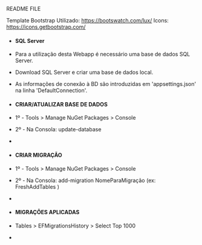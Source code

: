 README FILE

Template Bootstrap Utilizado: https://bootswatch.com/lux/
Icons: https://icons.getbootstrap.com/


 * #### SQL Server
 * Para a utilização desta Webapp é necessário uma base de dados SQL Server.
 * Download SQL Server e criar uma base de dados local.
 * As informações de conexão à BD são introduzidas em 'appsettings.json' na linha 'DefaultConnection'.

 * #### CRIAR/ATUALIZAR BASE DE DADOS
 * 1º - Tools > Manage NuGet Packages > Console
 * 2º - Na Consola: update-database
 * 
 * #### CRIAR MIGRAÇÃO
 * 1º - Tools > Manage NuGet Packages > Console
 * 2º - Na Consola: add-migration NomeParaMigração (ex: FreshAddTables )
 * 
 * #### MIGRAÇÕES APLICADAS
 * Tables > EFMigrationsHistory > Select Top 1000
 * 